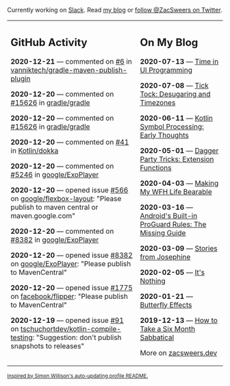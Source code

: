 Currently working on [Slack](https://slack.com/). Read [my blog](https://zacsweers.dev/) or [follow @ZacSweers on Twitter](https://twitter.com/ZacSweers).

<table><tr><td valign="top" width="60%">

## GitHub Activity
<!-- githubActivity starts -->
**2020-12-21** — commented on [#6](https://github.com/vanniktech/gradle-maven-publish-plugin/issues/6#issuecomment-749212047) in [vanniktech/gradle-maven-publish-plugin](https://api.github.com/repos/vanniktech/gradle-maven-publish-plugin)

**2020-12-20** — commented on [#15626](https://github.com/gradle/gradle/issues/15626#issuecomment-748710302) in [gradle/gradle](https://api.github.com/repos/gradle/gradle)

**2020-12-20** — commented on [#15626](https://github.com/gradle/gradle/issues/15626#issuecomment-748710082) in [gradle/gradle](https://api.github.com/repos/gradle/gradle)

**2020-12-20** — commented on [#41](https://github.com/Kotlin/dokka/issues/41#issuecomment-748689331) in [Kotlin/dokka](https://api.github.com/repos/Kotlin/dokka)

**2020-12-20** — commented on [#5246](https://github.com/google/ExoPlayer/issues/5246#issuecomment-748687665) in [google/ExoPlayer](https://api.github.com/repos/google/ExoPlayer)

**2020-12-20** — opened issue [#566](https://api.github.com/repos/google/flexbox-layout/issues/566) on [google/flexbox-layout](https://api.github.com/repos/google/flexbox-layout): "Please publish to maven central or maven.google.com"

**2020-12-20** — commented on [#8382](https://github.com/google/ExoPlayer/issues/8382#issuecomment-748686347) in [google/ExoPlayer](https://api.github.com/repos/google/ExoPlayer)

**2020-12-20** — opened issue [#8382](https://api.github.com/repos/google/ExoPlayer/issues/8382) on [google/ExoPlayer](https://api.github.com/repos/google/ExoPlayer): "Please publish to MavenCentral"

**2020-12-20** — opened issue [#1775](https://api.github.com/repos/facebook/flipper/issues/1775) on [facebook/flipper](https://api.github.com/repos/facebook/flipper): "Please publish to MavenCentral"

**2020-12-19** — opened issue [#91](https://api.github.com/repos/tschuchortdev/kotlin-compile-testing/issues/91) on [tschuchortdev/kotlin-compile-testing](https://api.github.com/repos/tschuchortdev/kotlin-compile-testing): "Suggestion: don't publish snapshots to releases"
<!-- githubActivity ends -->
</td><td valign="top" width="40%">

## On My Blog
<!-- blog starts -->
**2020-07-13** — [Time in UI Programming](https://www.zacsweers.dev/time-in-ui/)

**2020-07-08** — [Tick Tock: Desugaring and Timezones](https://www.zacsweers.dev/ticktock-desugaring-timezones/)

**2020-06-11** — [Kotlin Symbol Processing: Early Thoughts](https://www.zacsweers.dev/kotlin-symbol-processor-early-thoughts/)

**2020-05-01** — [Dagger Party Tricks: Extension Functions](https://www.zacsweers.dev/dagger-party-tricks-extension-functions/)

**2020-04-03** — [Making My WFH Life Bearable](https://www.zacsweers.dev/making-wfh-life-bearable/)

**2020-03-16** — [Android's Built-in ProGuard Rules: The Missing Guide](https://www.zacsweers.dev/android-proguard-rules/)

**2020-03-09** — [Stories from Josephine](https://www.zacsweers.dev/stories-from-josephine/)

**2020-02-05** — [It's Nothing](https://www.zacsweers.dev/its-nothing/)

**2020-01-21** — [Butterfly Effects](https://www.zacsweers.dev/butterfly-effects/)

**2019-12-13** — [How to Take a Six Month Sabbatical](https://www.zacsweers.dev/how-to-take-a-six-month-sabbatical/)
<!-- blog ends -->
More on [zacsweers.dev](https://zacsweers.dev/)
</td></tr></table>

<sub><a href="https://simonwillison.net/2020/Jul/10/self-updating-profile-readme/">Inspired by Simon Willison's auto-updating profile README.</a></sub>